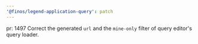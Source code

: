 ```yaml
---
'@finos/legend-application-query': patch
---
```


pr: 1497
Correct the generated `url` and the `mine-only` filter of query editor's query loader.
